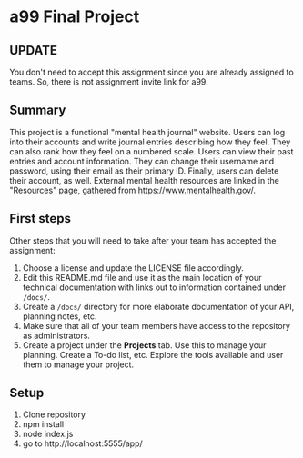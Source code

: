 # a99 Final Project

## UPDATE

You don't need to accept this assignment since you are already assigned to teams. So, there is not assignment invite link for a99.

## Summary 

This project is a functional "mental health journal" website. Users can log into their accounts and write journal entries describing how they feel. They can also rank how they feel on a numbered scale. Users can view their past entries and account information. They can change their username and password, using their email as their primary ID. Finally, users can delete their account, as well. External mental health resources are linked in the "Resources" page, gathered from https://www.mentalhealth.gov/.

## First steps

Other steps that you will need to take after your team has accepted the assignment:

1. Choose a license and update the LICENSE file accordingly. 
2. Edit this README.md file and use it as the main location of your technical documentation with links out to information contained under `/docs/`.
3. Create a `/docs/` directory for more elaborate documentation of your API, planning notes, etc.
4. Make sure that all of your team members have access to the repository as administrators.
5. Create a project under the **Projects** tab. Use this to manage your planning. Create a To-do list, etc. Explore the tools available and user them to manage your project.


## Setup
1. Clone repository
2. npm install
3. node index.js
4. go to http://localhost:5555/app/

